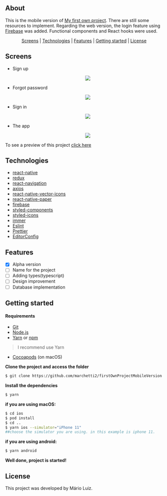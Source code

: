 <h2>About</h2>

This is the mobile version of [My first own project](https://github.com/marchetti2/FirstOwnProjectWithReact). There are still some resources to implement.
Regarding the web version, the login feature using [Firebase](https://firebase.google.com) was added. Functional components and React hooks were used.


<p align="center">
 <a href="#screens">Screens</a> | <a href="#technologies">Technologies</a> | <a href="#features">Features</a> | <a href="#started">Getting started</a> | <a href="#license">License</a>
</p>

<h2 id="screens">Screens</h2>

<ul>
  <li>Sign up
    <p align="center"><img src="https://media.giphy.com/media/arzycNFEntjS5wPvXf/giphy.gif"></p>
  </li>
  <li>Forgot password
    <p align="center"><img src="https://media.giphy.com/media/UpOCHqciPKX9oo3toV/giphy.gif"></p>
  </li>
  <li>Sign in
    <p align="center"><img src="https://media.giphy.com/media/fMTnUAO3k9tLnpYiCI/giphy.gif"></p>
  </li>
  <li>The app
    <p align="center"><img src="https://media.giphy.com/media/CrjvKNWiZI0cbg8HhQ/giphy.gif"></p>
  </li>
</ul>

To see a preview of this project [click here](https://snack.expo.io/@marchetti2/cbmappwithfirbase)

<h2 id="technologies">Technologies</h2>

- [react-native](https://reactnative.dev)
- [redux](https://redux.js.org)
- [react-navigation](https://reactnavigation.org)
- [axios](https://github.com/axios/axios)
- [react-native-vector-icons](https://github.com/oblador/react-native-vector-icons)
- [react-native-paper](https://callstack.github.io/react-native-paper/)
- [firebase](https://github.com/ovr/react-native-status-bar-height)
- [styled-components](https://styled-components.com)
- [styled-icons](https://styled-icons.js.org)
- [immer](https://immerjs.github.io/immer/docs/introduction)
- [Eslint](https://eslint.org/)
- [Prettier](https://prettier.io/)
- [EditorConfig](https://editorconfig.org/)

<h2 id="features">Features</h2>

- [x] Alpha version
- [ ] Name for the project
- [ ] Adding types(typescript)
- [ ] Design improvement
- [ ] Database implementation

<h2 id="started">Getting started</h2>

<h4>Requirements</h4>

- [Git](https://git-scm.com) 
- [Node.js](https://nodejs.org/en/) 
- [Yarn](https://classic.yarnpkg.com/) or [npm](https://www.npmjs.com/)

> I recommend use Yarn

- [Cocoapods](https://cocoapods.org) (on macOS)

**Clone the project and access the folder**

```bash
$ git clone https://github.com/marchetti2/firstOwnProjectMobileVersion.git && cd firstOwnProjectMobileVersion
```

**Install the dependencies**

```bash
$ yarn
```

**if you are using macOS:**

```bash
$ cd ios
$ pod install 
$ cd ..
$ yarn ios --simulator="iPhone 11"  
##choose the simulator you are using. in this example is iphone 11.
```

**if you are using android:**

```bash
$ yarn android
```

**Well done, project is started!**

<h2 id="license">License</h2>

This project was developed by Mário Luiz.


